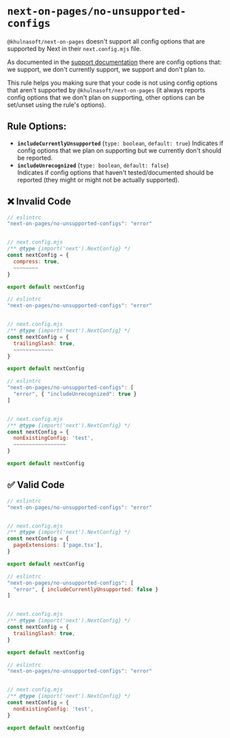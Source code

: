 # `next-on-pages/no-unsupported-configs`

`@khulnasoft/next-on-pages` doesn't support all config options that are supported by Next in their `next.config.mjs` file.

As documented in the [support documentation](https://github.com/khulnasoft/next-on-pages/blob/main/docs/supported.md#nextconfigjs-properties) there are config options that: we support, we don't currently support, we support and don't plan to.

This rule helps you making sure that your code is not using config options that aren't supported by `@khulnasoft/next-on-pages` (it always reports config options that we don't plan on supporting, other options can be set/unset using the rule's options).

## Rule Options:

- **`includeCurrentlyUnsupported`** (`type: boolean`, `default: true`)
  Indicates if config options that we plan on supporting but we currently don't should be reported.
- **`includeUnrecognized`** (`type: boolean`, `default: false`)\
  Indicates if config options that haven't tested/documented should be reported (they might or might not be actually supported).

## ❌ Invalid Code

```js
// eslintrc
"next-on-pages/no-unsupported-configs": "error"


// next.config.mjs
/** @type {import('next').NextConfig} */
const nextConfig = {
  compress: true,
  ~~~~~~~~
}

export default nextConfig
```

```js
// eslintrc
"next-on-pages/no-unsupported-configs": "error"


// next.config.mjs
/** @type {import('next').NextConfig} */
const nextConfig = {
  trailingSlash: true,
  ~~~~~~~~~~~~~
}

export default nextConfig
```

```js
// eslintrc
"next-on-pages/no-unsupported-configs": [
  "error", { "includeUnrecognized": true }
]


// next.config.mjs
/** @type {import('next').NextConfig} */
const nextConfig = {
  nonExistingConfig: 'test',
  ~~~~~~~~~~~~~~~~~
}

export default nextConfig
```

## ✅ Valid Code

```js
// eslintrc
"next-on-pages/no-unsupported-configs": "error"


// next.config.mjs
/** @type {import('next').NextConfig} */
const nextConfig = {
  pageExtensions: ['page.tsx'],
}

export default nextConfig
```

```js
// eslintrc
"next-on-pages/no-unsupported-configs": [
  "error", { includeCurrentlyUnsupported: false }
]


// next.config.mjs
/** @type {import('next').NextConfig} */
const nextConfig = {
  trailingSlash: true,
}

export default nextConfig
```

```js
// eslintrc
"next-on-pages/no-unsupported-configs": "error"


// next.config.mjs
/** @type {import('next').NextConfig} */
const nextConfig = {
  nonExistingConfig: 'test',
}

export default nextConfig
```
